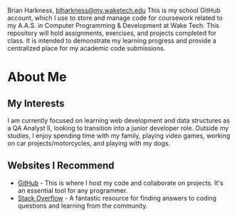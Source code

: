Brian Harkness, blharkness@my.waketech.edu
This is my school GitHub account, which I use to store and manage code for coursework related to my A.A.S. in Computer Programming & Development at Wake Tech.
This repository will hold assignments, exercises, and projects completed for class. It is intended to demonstrate my learning progress and provide a centralized place for my academic code submissions.

# About Me
## My Interests
I am currently focused on learning web development and data structures as a QA Analyst II, looking to transition into a junior developer role. Outside my studies, I enjoy spending time with my family, playing video games, working on car projects/motorcycles, and playing with my dogs.
## Websites I Recommend 
- [GitHub](https://github.com/) - This is where I host my code and collaborate on projects. It's an essential tool for any programmer.
- [Stack Overflow](https://stackoverflow.com/) - A fantastic resource for finding answers to coding questions and learning from the community.
